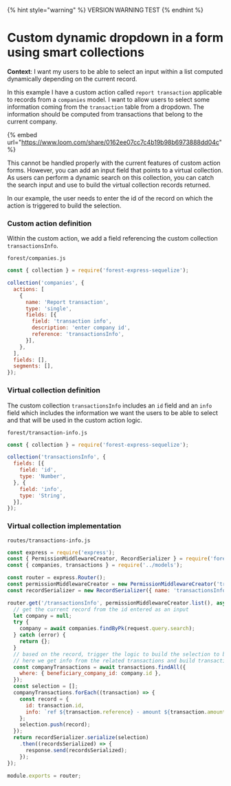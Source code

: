 {% hint style="warning" %}
VERSION WARNING TEST
{% endhint %}

# Custom dynamic dropdown in a form using smart collections

**Context**: I want my users to be able to select an input within a list computed dynamically depending on the current record.

In this example I have a custom action called `report transaction` applicable to records from a `companies` model. I want to allow users to select some information coming from the `transaction` table from a dropdown. The information should be computed from transactions that belong to the current company.

{% embed url="https://www.loom.com/share/0162ee07cc7c4b19b98b6973888dd04c" %}

This cannot be handled properly with the current features of custom action forms. However, you can add an input field that points to a virtual collection. As users can perform a dynamic search on this collection, you can catch the search input and use to build the virtual collection records returned.

In our example, the user needs to enter the id of the record on which the action is triggered to build the selection.

### Custom action definition

Within the custom action, we add a field referencing the custom collection `transactionsInfo`.

`forest/companies.js`

```jsx
const { collection } = require('forest-express-sequelize');

collection('companies', {
  actions: [
    {
      name: 'Report transaction',
      type: 'single',
      fields: [{
        field: 'transaction info',
        description: 'enter company id',
        reference: 'transactionsInfo',
      }],
    },
  ],
  fields: [],
  segments: [],
});
```

### Virtual collection definition

The custom collection `transactionsInfo` includes an `id` field and an `info` field which includes the information we want the users to be able to select and that will be used in the custom action logic.

`forest/transaction-info.js`

```jsx
const { collection } = require('forest-express-sequelize');

collection('transactionsInfo', {
  fields: [{
    field: 'id',
    type: 'Number',
  }, {
    field: 'info',
    type: 'String',
  }],
});
```

### Virtual collection implementation

`routes/transactions-info.js`

```javascript
const express = require('express');
const { PermissionMiddlewareCreator, RecordSerializer } = require('forest-express-sequelize');
const { companies, transactions } = require('../models');

const router = express.Router();
const permissionMiddlewareCreator = new PermissionMiddlewareCreator('transactionsInfo');
const recordSerializer = new RecordSerializer({ name: 'transactionsInfo' });

router.get('/transactionsInfo', permissionMiddlewareCreator.list(), async (request, response, next) => {
  // get the current record from the id entered as an input
  let company = null;
  try {
    company = await companies.findByPk(request.query.search);
  } catch (error) {
    return {};
  }
  // based on the record, trigger the logic to build the selection to be proposed
  // here we get info from the related transactions and build transactionsInfo records from them
  const companyTransactions = await transactions.findAll({
    where: { beneficiary_company_id: company.id },
  });
  const selection = [];
  companyTransactions.forEach((transaction) => {
    const record = {
      id: transaction.id,
      info: `ref ${transaction.reference} - amount ${transaction.amount} USD`,
    };
    selection.push(record);
  });
  return recordSerializer.serialize(selection)
    .then((recordsSerialized) => {
      response.send(recordsSerialized);
    });
});

module.exports = router;
```
